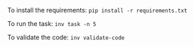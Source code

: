 To install the requirements:
  `pip install -r requirements.txt`

To run the task:
  `inv task -n 5`

To validate the code:
  `inv validate-code`

